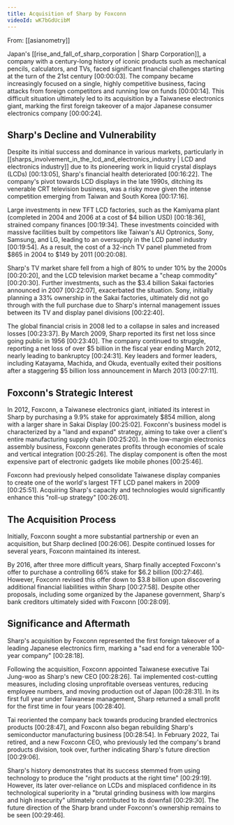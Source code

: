 ```yaml
---
title: Acquisition of Sharp by Foxconn
videoId: wK7bGdUcibM
---
```


From: [[asianometry]] <br/> 

Japan's [[rise_and_fall_of_sharp_corporation | Sharp Corporation]], a company with a century-long history of iconic products such as mechanical pencils, calculators, and TVs, faced significant financial challenges starting at the turn of the 21st century <a class="yt-timestamp" data-t="00:00:03">[00:00:03]</a>. The company became increasingly focused on a single, highly competitive business, facing attacks from foreign competitors and running low on funds <a class="yt-timestamp" data-t="00:00:14">[00:00:14]</a>. This difficult situation ultimately led to its acquisition by a Taiwanese electronics giant, marking the first foreign takeover of a major Japanese consumer electronics company <a class="yt-timestamp" data-t="00:00:24">[00:00:24]</a>.

## Sharp's Decline and Vulnerability

Despite its initial success and dominance in various markets, particularly in [[sharps_involvement_in_the_lcd_and_electronics_industry | LCD and electronics industry]] due to its pioneering work in liquid crystal displays (LCDs) <a class="yt-timestamp" data-t="00:13:05">[00:13:05]</a>, Sharp's financial health deteriorated <a class="yt-timestamp" data-t="00:16:22">[00:16:22]</a>. The company's pivot towards LCD displays in the late 1990s, ditching its venerable CRT television business, was a risky move given the intense competition emerging from Taiwan and South Korea <a class="yt-timestamp" data-t="00:17:16">[00:17:16]</a>.

Large investments in new TFT LCD factories, such as the Kamiyama plant (completed in 2004 and 2006 at a cost of $4 billion USD) <a class="yt-timestamp" data-t="00:18:36">[00:18:36]</a>, strained company finances <a class="yt-timestamp" data-t="00:19:34">[00:19:34]</a>. These investments coincided with massive facilities built by competitors like Taiwan's AU Optronics, Sony, Samsung, and LG, leading to an oversupply in the LCD panel industry <a class="yt-timestamp" data-t="00:19:54">[00:19:54]</a>. As a result, the cost of a 32-inch TV panel plummeted from $865 in 2004 to $149 by 2011 <a class="yt-timestamp" data-t="00:20:08">[00:20:08]</a>.

Sharp's TV market share fell from a high of 80% to under 10% by the 2000s <a class="yt-timestamp" data-t="00:20:20">[00:20:20]</a>, and the LCD television market became a "cheap commodity" <a class="yt-timestamp" data-t="00:20:30">[00:20:30]</a>. Further investments, such as the $3.4 billion Sakai factories announced in 2007 <a class="yt-timestamp" data-t="00:22:07">[00:22:07]</a>, exacerbated the situation. Sony, initially planning a 33% ownership in the Sakai factories, ultimately did not go through with the full purchase due to Sharp's internal management issues between its TV and display panel divisions <a class="yt-timestamp" data-t="00:22:40">[00:22:40]</a>.

The global financial crisis in 2008 led to a collapse in sales and increased losses <a class="yt-timestamp" data-t="00:23:37">[00:23:37]</a>. By March 2009, Sharp reported its first net loss since going public in 1956 <a class="yt-timestamp" data-t="00:23:40">[00:23:40]</a>. The company continued to struggle, reporting a net loss of over $5 billion in the fiscal year ending March 2012, nearly leading to bankruptcy <a class="yt-timestamp" data-t="00:24:31">[00:24:31]</a>. Key leaders and former leaders, including Katayama, Machida, and Okuda, eventually exited their positions after a staggering $5 billion loss announcement in March 2013 <a class="yt-timestamp" data-t="00:27:11">[00:27:11]</a>.

## Foxconn's Strategic Interest

In 2012, Foxconn, a Taiwanese electronics giant, initiated its interest in Sharp by purchasing a 9.9% stake for approximately $854 million, along with a larger share in Sakai Display <a class="yt-timestamp" data-t="00:25:02">[00:25:02]</a>. Foxconn's business model is characterized by a "land and expand" strategy, aiming to take over a client's entire manufacturing supply chain <a class="yt-timestamp" data-t="00:25:20">[00:25:20]</a>. In the low-margin electronics assembly business, Foxconn generates profits through economies of scale and vertical integration <a class="yt-timestamp" data-t="00:25:26">[00:25:26]</a>. The display component is often the most expensive part of electronic gadgets like mobile phones <a class="yt-timestamp" data-t="00:25:46">[00:25:46]</a>.

Foxconn had previously helped consolidate Taiwanese display companies to create one of the world's largest TFT LCD panel makers in 2009 <a class="yt-timestamp" data-t="00:25:51">[00:25:51]</a>. Acquiring Sharp's capacity and technologies would significantly enhance this "roll-up strategy" <a class="yt-timestamp" data-t="00:26:01">[00:26:01]</a>.

## The Acquisition Process

Initially, Foxconn sought a more substantial partnership or even an acquisition, but Sharp declined <a class="yt-timestamp" data-t="00:26:06">[00:26:06]</a>. Despite continued losses for several years, Foxconn maintained its interest.

By 2016, after three more difficult years, Sharp finally accepted Foxconn's offer to purchase a controlling 66% stake for $6.2 billion <a class="yt-timestamp" data-t="00:27:46">[00:27:46]</a>. However, Foxconn revised this offer down to $3.8 billion upon discovering additional financial liabilities within Sharp <a class="yt-timestamp" data-t="00:27:58">[00:27:58]</a>. Despite other proposals, including some organized by the Japanese government, Sharp's bank creditors ultimately sided with Foxconn <a class="yt-timestamp" data-t="00:28:09">[00:28:09]</a>.

## Significance and Aftermath

Sharp's acquisition by Foxconn represented the first foreign takeover of a leading Japanese electronics firm, marking a "sad end for a venerable 100-year company" <a class="yt-timestamp" data-t="00:28:18">[00:28:18]</a>.

Following the acquisition, Foxconn appointed Taiwanese executive Tai Jung-woo as Sharp's new CEO <a class="yt-timestamp" data-t="00:28:26">[00:28:26]</a>. Tai implemented cost-cutting measures, including closing unprofitable overseas ventures, reducing employee numbers, and moving production out of Japan <a class="yt-timestamp" data-t="00:28:31">[00:28:31]</a>. In its first full year under Taiwanese management, Sharp returned a small profit for the first time in four years <a class="yt-timestamp" data-t="00:28:40">[00:28:40]</a>.

Tai reoriented the company back towards producing branded electronics products <a class="yt-timestamp" data-t="00:28:47">[00:28:47]</a>, and Foxconn also began rebuilding Sharp's semiconductor manufacturing business <a class="yt-timestamp" data-t="00:28:54">[00:28:54]</a>. In February 2022, Tai retired, and a new Foxconn CEO, who previously led the company's brand products division, took over, further indicating Sharp's future direction <a class="yt-timestamp" data-t="00:29:06">[00:29:06]</a>.

Sharp's history demonstrates that its success stemmed from using technology to produce the "right products at the right time" <a class="yt-timestamp" data-t="00:29:19">[00:29:19]</a>. However, its later over-reliance on LCDs and misplaced confidence in its technological superiority in a "brutal grinding business with low margins and high insecurity" ultimately contributed to its downfall <a class="yt-timestamp" data-t="00:29:30">[00:29:30]</a>. The future direction of the Sharp brand under Foxconn's ownership remains to be seen <a class="yt-timestamp" data-t="00:29:46">[00:29:46]</a>.